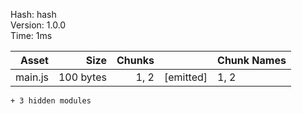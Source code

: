Hash: hash  
Version: 1.0.0  
Time: 1ms  
  
Asset | Size | Chunks | | Chunk Names
---: | ---: | ---: | ---: | ---
main.js|100 bytes|1, 2|[emitted]|1, 2
	+ 3 hidden modules  
